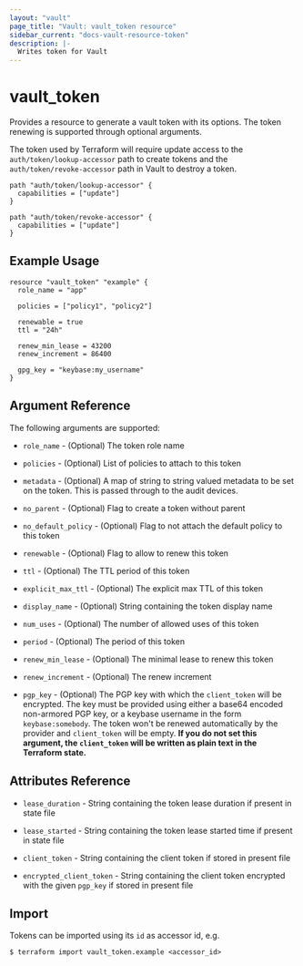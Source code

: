 ```yaml
---
layout: "vault"
page_title: "Vault: vault_token resource"
sidebar_current: "docs-vault-resource-token"
description: |-
  Writes token for Vault
---
```


# vault\_token

Provides a resource to generate a vault token with its options. The token renewing is supported through optional
arguments.

The token used by Terraform will require update access to the `auth/token/lookup-accessor`
path to create tokens and the `auth/token/revoke-accessor` path in Vault to
destroy a token.

```hcl
path "auth/token/lookup-accessor" {
  capabilities = ["update"]
}

path "auth/token/revoke-accessor" {
  capabilities = ["update"]
}
```

## Example Usage

```hcl
resource "vault_token" "example" {
  role_name = "app"

  policies = ["policy1", "policy2"]

  renewable = true
  ttl = "24h"

  renew_min_lease = 43200
  renew_increment = 86400

  gpg_key = "keybase:my_username"
}
```

## Argument Reference

The following arguments are supported:

* `role_name` - (Optional) The token role name

* `policies` - (Optional) List of policies to attach to this token

* `metadata` - (Optional) A map of string to string valued metadata to be set on the token. This is passed through to the audit devices.

* `no_parent` - (Optional) Flag to create a token without parent

* `no_default_policy` - (Optional) Flag to not attach the default policy to this token

* `renewable` - (Optional) Flag to allow to renew this token

* `ttl` - (Optional) The TTL period of this token

* `explicit_max_ttl` - (Optional) The explicit max TTL of this token

* `display_name` - (Optional) String containing the token display name

* `num_uses` - (Optional) The number of allowed uses of this token

* `period` - (Optional) The period of this token

* `renew_min_lease` - (Optional) The minimal lease to renew this token

* `renew_increment` - (Optional) The renew increment

* `pgp_key` - (Optional) The PGP key with which the `client_token` will be encrypted.
   The key must be provided using either a base64 encoded non-armored PGP key, or a keybase
   username in the form `keybase:somebody`.
   The token won't be renewed automatically by the provider and `client_token` will be empty.
   **If you do not set this argument, the `client_token` will be written as plain text in the
   Terraform state.**

## Attributes Reference

* `lease_duration` - String containing the token lease duration if present in state file

* `lease_started` - String containing the token lease started time if present in state file

* `client_token` - String containing the client token if stored in present file

* `encrypted_client_token` - String containing the client token encrypted with the given `pgp_key` if stored in present file

## Import

Tokens can be imported using its `id` as accessor id, e.g.

```
$ terraform import vault_token.example <accessor_id>
```
